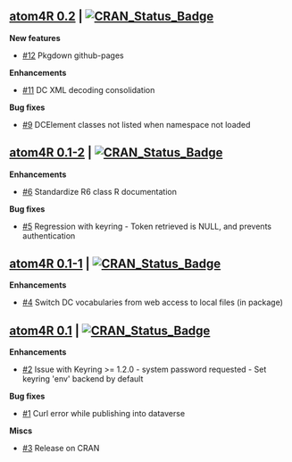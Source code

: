## [atom4R 0.2](https://github.com/eblondel/atom4R) | [![CRAN_Status_Badge](https://img.shields.io/badge/CRAN-unavailable-red.svg)](https://github.com/eblondel/atom4R)

**New features**

* [#12](https://github.com/eblondel/atom4R/issues/12) Pkgdown github-pages

**Enhancements**

* [#11](https://github.com/eblondel/atom4R/issues/11) DC XML decoding consolidation

**Bug fixes**

* [#9](https://github.com/eblondel/atom4R/issues/9) DCElement classes not listed when namespace not loaded


## [atom4R 0.1-2](https://cran.r-project.org/package=atom4R) | [![CRAN_Status_Badge](https://img.shields.io/badge/CRAN-published-blue.svg)](https://cran.r-project.org/package=atom4R)

**Enhancements**

* [#6](https://github.com/eblondel/atom4R/issues/6) Standardize R6 class R documentation

**Bug fixes**

* [#5](https://github.com/eblondel/atom4R/issues/) Regression with keyring - Token retrieved is NULL, and prevents authentication


## [atom4R 0.1-1](https://cran.r-project.org/src/contrib/Archive/atom4R/atom4R_0.1-1.tar.gz) | [![CRAN_Status_Badge](https://img.shields.io/badge/CRAN-published-blue.svg)](https://cran.r-project.org/src/contrib/Archive/atom4R/atom4R_0.1-1.tar.gz)

**Enhancements**

* [#4](https://github.com/eblondel/atom4R/issues/4) Switch DC vocabularies from web access to local files (in package)


## [atom4R 0.1](https://cran.r-project.org/src/contrib/Archive/atom4R/atom4R_0.1.tar.gz) | [![CRAN_Status_Badge](https://img.shields.io/badge/CRAN-published-blue.svg)](https://cran.r-project.org/src/contrib/Archive/atom4R/atom4R_0.1.tar.gz)

**Enhancements**

* [#2](https://github.com/eblondel/atom4R/issues/2) Issue with Keyring >= 1.2.0 - system password requested - Set keyring 'env' backend by default

**Bug fixes**

* [#1](https://github.com/eblondel/atom4R/issues/1) Curl error while publishing into dataverse

**Miscs**

* [#3](https://github.com/eblondel/atom4R/issues/3) Release on CRAN
